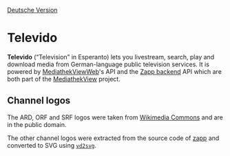 [Deutsche Version](README.de.md)

# Televido

**Televido** (“Television” in Esperanto) lets you livestream, search, play and download media from German-language public television services. It is powered by [MediathekViewWeb](https://mediathekviewweb.de/)'s API and the [Zapp backend](https://github.com/mediathekview/zapp-backend) API which are both part of the [MediathekView](https://mediathekview.de/) project.

## Channel logos

The ARD, ORF and SRF logos were taken from [Wikimedia Commons](https://commons.wikimedia.org) and are in the public domain.

The other channel logos were extracted from the source code of [zapp](https://github.com/mediathekview/zapp) and converted to SVG using [`vd2svg`](https://github.com/seanghay/vector-drawable-svg).
